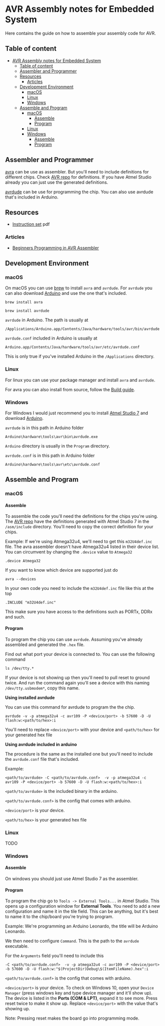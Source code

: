 # AVR Assembly notes for Embedded System

Here contains the guide on how to assemble your assembly code for AVR.

## Table of content

- [AVR Assembly notes for Embedded System](#avr-assembly-notes-for-embedded-system)
  - [Table of content](#table-of-content)
  - [Assembler and Programmer](#assembler-and-programmer)
  - [Resources](#resources)
    - [Articles](#articles)
  - [Development Environment](#development-environment)
    - [macOS](#macos)
    - [Linux](#linux)
    - [Windows](#windows)
  - [Assemble and Program](#assemble-and-program)
    - [macOS](#macos-1)
      - [Assemble](#assemble)
      - [Program](#program)
    - [Linux](#linux-1)
    - [Windows](#windows-1)
      - [Assemble](#assemble-1)
      - [Program](#program-1)

## Assembler and Programmer

[avra](https://github.com/Ro5bert/avra) can be use as assembler. But you'll need to include definitions for different chips. Check [AVR repo](https://github.com/DarkSector/AVR) for definitions. If you have Atmel Studio already you can just use the generated definitions.

[avrdude](https://www.nongnu.org/avrdude/) can be use for programming the chip. You can also use avrdude that's included in Arduino.

## Resources

- [Instruction set](http://ww1.microchip.com/downloads/en/devicedoc/atmel-0856-avr-instruction-set-manual.pdf) pdf

### Articles
 - [Beginners Programming in AVR Assembler](http://www.avr-asm-tutorial.net/avr_en/beginner/index.html)

## Development Environment

### macOS

On macOS you can use [brew](https://brew.sh) to install `avra` and `avrdude`. For `avrdude` you can also download [Arduino](https://www.arduino.cc) and use the one that's included.

```
brew install avra
```

```
brew install avrdude
```

`avrdude` in Arduino. The path is usually at

```
/Applications/Arduino.app/Contents/Java/hardware/tools/avr/bin/avrdude
```

`avrdude.conf` included in Arduino is usually at

```
Arduino.app/Contents/Java/hardware/tools/avr/etc/avrdude.conf
```

This is only true if you've installed Arduino in the `/Applications` directory.

### Linux

For linux you can use your package manager and install `avra` and `avrdude`.

For avra you can also install from source, follow the [Build guide](https://github.com/Ro5bert/avra#build).

### Windows

For Windows I would just recommend you to install [Atmel Studio 7](https://www.microchip.com/mplab/microchip-studio) and download [Arduino](https://www.arduino.cc).

`avrdude` is in this path in Arduino folder

```
Arduino\hardware\tools\avr\bin\avrdude.exe
```

`Arduino` directory is usually in the `Program` directory.

`avrdude.conf` is in this path in Arduino folder

```
Arduino\hardware\tools\avr\etc\avrdude.conf
```

## Assemble and Program

### macOS

#### Assemble

To assemble the code you'll need the definitions for the chips you're using. The [AVR repo](https://github.com/DarkSector/AVR) have the definitions generated with Atmel Studio 7 in the `/asm/include` directory. You'll need to copy the correct definition for your chips.

Example: If we're using Atmega32u4, we'll need to get this `m32U4def.inc` file. The avra assembler doesn't have Atmega32u4 listed in their device list. You can circumvent by changing the `.device` value to `Atmega32`

```
.device Atmega32
```

If you want to know which device are supported just do

```
avra --devices
```

In your own code you need to include the `m32U4def.inc` file like this at the top

```
.INCLUDE "m32U4def.inc"
```

This make sure you have access to the definitions such as PORTx, DDRx and such.

#### Program

To program the chip you can use `avrdude`. Assuming you've already assembled and generated the `.hex` file.

Find out what port your device is connected to. You can use the following command

```
ls /dev/tty.* 
```

If your device is not showing up then you'll need to pull reset to ground twice. And run the command again you'll see a device with this naming `/dev/tty.usbmodem*`, copy this name.

**Using installed avrdude**

You can use this command for avrdude to program the the chip.

```
avrdude -v -p atmega32u4 -c avr109 -P <device/port> -b 57600 -D -U flash:w:<path/to/hex>:i
```

You'll need to replace `<device/port>` with your device and `<path/to/hex>` for your generated hex file

**Using avrdude included in arduino**

The procedure is the same as the installed one but you'll need to include the `avrdude.conf` file that's included.

Example:

```
<path/to/avrdude> -C <path/to/avrdude.conf>  -v -p atmega32u4 -c avr109 -P <device/port> -b 57600 -D -U flash:w:<path/to/hex>:i
```

`<path/to/avrdude>` is the included binary in the arduino. 

`<path/to/avrdude.conf>` is the config that comes with arduino. 

`<device/port>` is your device. 

`<path/to/hex>` is your generated hex file

### Linux

TODO

### Windows

#### Assemble

On windows you should just use Atmel Studio 7 as the assembler.

#### Program

To program the chip go to `Tools -> External Tools...` in Atmel Studio. This opens up a configuration window for **External Tools**. You need to add a new configuration and name it in the tile field. This can be anything, but it's best to name it to the chip/board you're trying to program.

Example: We're programming an Arduino Leonardo, the title will be Arduino Leonardo.

We then need to configure `Command`. This is the path to the `avrdude` executable.

For the `Arguments` field you'll need to include this

```
-C <path/to/avrdude.conf>  -v -p atmega32u4 -c avr109 -P <device/port> -b 57600 -D -U flash:w:"$(ProjectDir)Debug\$(ItemFileName).hex":i
```

`<path/to/avrdude.conf>` is the config that comes with arduino. 

`<device/port>` is your device. To check on Windows 10, open your `Device Manager` (press windows key and type device manager and it'll show up). The device is listed in the **Ports (COM & LPT)**, expand it to see more. Press reset twice to make it show up. Replace `<device/port>` with the value that's showing up. 

Note: Pressing reset makes the board go into programming mode.
